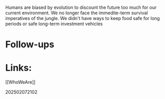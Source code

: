 Humans are biased by evolution to discount the future too much for our current environment. 
We no longer face the immedite-term survival imperatives of the jungle. We didn't have ways to keep food safe for long periods or safe long-term investment vehicles 



# Follow-ups


# Links: 
[[WhoWeAre]]


202502072102
